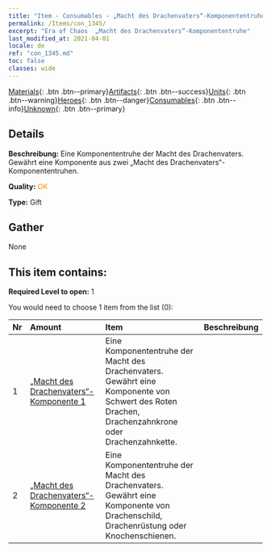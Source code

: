 ```yaml
---
title: "Item - Consumables - „Macht des Drachenvaters“-Komponententruhe"
permalink: /Items/con_1345/
excerpt: "Era of Chaos  „Macht des Drachenvaters“-Komponententruhe"
last_modified_at: 2021-04-01
locale: de
ref: "con_1345.md"
toc: false
classes: wide
---
```

 [Materials](/de/Items/){: .btn .btn--primary}[Artifacts](/de/Items/Artifacts/){: .btn .btn--success}[Units](/de/Items/Units/){: .btn .btn--warning}[Heroes](/de/Items/Heroes/){: .btn .btn--danger}[Consumables](/de/Items/Consumables/){: .btn .btn--info}[Unknown](/de/Items/Unknown/){: .btn .btn--primary}

## Details
 **Beschreibung:** Eine Komponententruhe der Macht des Drachenvaters. Gewährt eine Komponente aus zwei „Macht des Drachenvaters“-Komponententruhen.

 **Quality:** <span style="color: #FF8C00">OK</span>

 **Type:** Gift

## Gather

  None

## This item contains:

 **Required Level to open:** 1

 You would need to choose 1 item from the list (0):

  | Nr | Amount |     Item    | Beschreibung |
  |:---|:-------|:------------|:-----------:|
  | 1 | [„Macht des Drachenvaters“-Komponente 1](/de/Items/con_1346/) | Eine Komponententruhe der Macht des Drachenvaters. Gewährt eine Komponente von Schwert des Roten Drachen, Drachenzahnkrone oder Drachenzahnkette. | 
  | 2 | [„Macht des Drachenvaters“-Komponente 2](/de/Items/con_1347/) | Eine Komponententruhe der Macht des Drachenvaters. Gewährt eine Komponente von Drachenschild, Drachenrüstung oder Knochenschienen. | 
